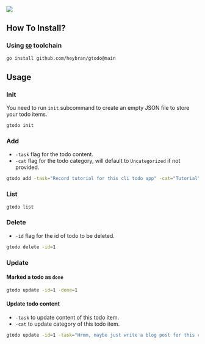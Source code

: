 <p>
  <img src="https://github.com/heybran/gtodo/blob/main/screenshot.png">
</p>

## How To Install?
### Using [`GO`](https://go.dev/dl) toolchain

```sh
go install github.com/heybran/gtodo@main
```

## Usage

### Init
You need to run `init` subcommand to create an empty JSON file to store your todo items.

```bash
gtodo init
```

### Add
- `-task` flag for the todo content.
- `-cat` flag for the todo category, will default to `Uncategorized` if not provided.

```bash
gtodo add -task="Record tutorial for this cli todo app" -cat="Tutorial"
```

### List

```bash
gtodo list
```

### Delete
- `-id` flag for the id of todo to be deleted.
```bash
gtodo delete -id=1
```

### Update
#### Marked a todo as `done`
```bash
gtodo update -id=1 -done=1
```

#### Update todo content
- `-task` to update content of this todo item.
- `-cat` to update category of this todo item.
```bash
gtodo update -id=1 -task="Hrmm, maybe just write a blog post for this cli todo app" -cat="Blog"
```
